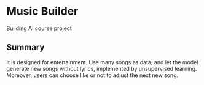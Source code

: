 # Music Builder
Building AI course project

## Summary
It is designed for entertainment. Use many songs as data, and let the model generate new songs without lyrics, implemented by unsupervised learning. Moreover, users can choose like or not to adjust the next new song. 

